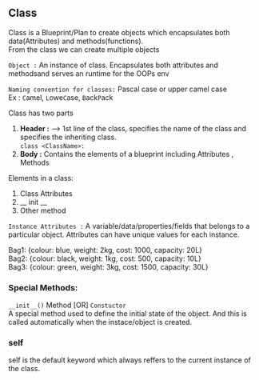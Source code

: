 ## Class
Class is a Blueprint/Plan to create objects which encapsulates both data(Attributes) and methods(functions).  
From the class we can create multiple objects  

`Object :` An instance of class. Encapsulates both attributes and methodsand serves an runtime for the OOPs env   

`Naming convention for classes:`  Pascal case or upper camel case    
Ex :  `C`amel, `L`owe`C`ase, `B`ack`P`ack  

Class has two parts  
1. __Header :__  --> 1st line of the class, specifies the name of the class and specifies the inheriting class.  
    `class <ClassName>:`
2. __Body :__  Contains the elements of a blueprint including Attributes , Methods  

Elements in a class:  
1. Class Attributes
2. __ init __
3. Other method


`Instance Attributes :`  A variable/data/properties/fields that belongs to a particular object. Attributes can have unique values for each instance.  

Bag1: {colour: blue, weight: 2kg, cost: 1000, capacity: 20L}  
Bag2: {colour: black, weight: 1kg, cost: 500, capacity: 10L}  
Bag3: {colour: green, weight: 3kg, cost: 1500, capacity: 30L}


### Special Methods: 

`__init__()` Method [OR]  `Constuctor`  
A special method used to define the initial state of the object. And this is called automatically when the instace/object is created.  

### self
 self is the default keyword which always reffers to the current instance of the class.

